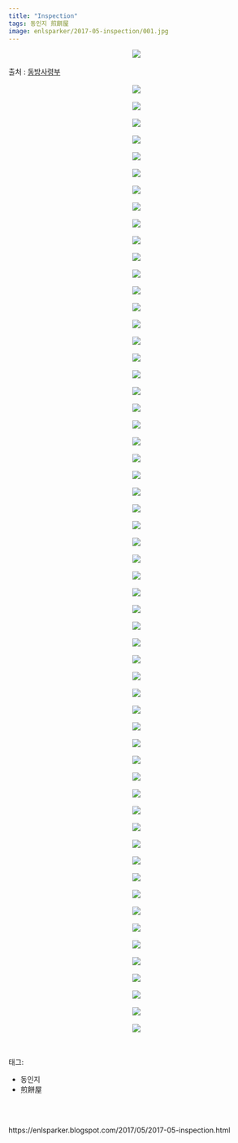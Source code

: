 ```yaml
---
title: "Inspection"
tags: 동인지 煎餅屋
image: enlsparker/2017-05-inspection/001.jpg
---
```

<div class="article">
<div class="post-body entry-content" id="post-body-5434577831997325790" itemprop="description articleBody">
<div class="separator" style="clear: both; text-align: center;">
<img src="{{ site.nasurl }}/enlsparker/2017-05-inspection/001.jpg"/></div>
<br/>
<a name="more"></a>출처 : <a href="http://cafe.naver.com/touhouheadquarters">동방사령부</a><br/>
<br/>
<div class="separator" style="clear: both; text-align: center;">
<img src="{{ site.nasurl }}/enlsparker/2017-05-inspection/002.png"/></div>
<br/>
<div class="separator" style="clear: both; text-align: center;">
<img src="{{ site.nasurl }}/enlsparker/2017-05-inspection/003.jpg"/></div>
<br/>
<div class="separator" style="clear: both; text-align: center;">
<img src="{{ site.nasurl }}/enlsparker/2017-05-inspection/004.jpg"/></div>
<br/>
<div class="separator" style="clear: both; text-align: center;">
<img src="{{ site.nasurl }}/enlsparker/2017-05-inspection/005.jpg"/></div>
<br/>
<div class="separator" style="clear: both; text-align: center;">
<img src="{{ site.nasurl }}/enlsparker/2017-05-inspection/006.jpg"/></div>
<br/>
<div class="separator" style="clear: both; text-align: center;">
<img src="{{ site.nasurl }}/enlsparker/2017-05-inspection/007.jpg"/></div>
<br/>
<div class="separator" style="clear: both; text-align: center;">
<img src="{{ site.nasurl }}/enlsparker/2017-05-inspection/008.jpg"/></div>
<br/>
<div class="separator" style="clear: both; text-align: center;">
<img src="{{ site.nasurl }}/enlsparker/2017-05-inspection/009.jpg"/></div>
<br/>
<div class="separator" style="clear: both; text-align: center;">
<img src="{{ site.nasurl }}/enlsparker/2017-05-inspection/010.jpg"/></div>
<br/>
<div class="separator" style="clear: both; text-align: center;">
<img src="{{ site.nasurl }}/enlsparker/2017-05-inspection/011.jpg"/></div>
<br/>
<div class="separator" style="clear: both; text-align: center;">
<img src="{{ site.nasurl }}/enlsparker/2017-05-inspection/012.jpg"/></div>
<br/>
<div class="separator" style="clear: both; text-align: center;">
<img src="{{ site.nasurl }}/enlsparker/2017-05-inspection/013.jpg"/></div>
<br/>
<div class="separator" style="clear: both; text-align: center;">
<img src="{{ site.nasurl }}/enlsparker/2017-05-inspection/014.jpg"/></div>
<br/>
<div class="separator" style="clear: both; text-align: center;">
<img src="{{ site.nasurl }}/enlsparker/2017-05-inspection/015.jpg"/></div>
<br/>
<div class="separator" style="clear: both; text-align: center;">
<img src="{{ site.nasurl }}/enlsparker/2017-05-inspection/016.jpg"/></div>
<br/>
<div class="separator" style="clear: both; text-align: center;">
<img src="{{ site.nasurl }}/enlsparker/2017-05-inspection/017.jpg"/></div>
<br/>
<div class="separator" style="clear: both; text-align: center;">
<img src="{{ site.nasurl }}/enlsparker/2017-05-inspection/018.jpg"/></div>
<br/>
<div class="separator" style="clear: both; text-align: center;">
<img src="{{ site.nasurl }}/enlsparker/2017-05-inspection/019.jpg"/></div>
<br/>
<div class="separator" style="clear: both; text-align: center;">
<img src="{{ site.nasurl }}/enlsparker/2017-05-inspection/020.jpg"/></div>
<br/>
<div class="separator" style="clear: both; text-align: center;">
<img src="{{ site.nasurl }}/enlsparker/2017-05-inspection/021.jpg"/></div>
<br/>
<div class="separator" style="clear: both; text-align: center;">
<img src="{{ site.nasurl }}/enlsparker/2017-05-inspection/022.jpg"/></div>
<br/>
<div class="separator" style="clear: both; text-align: center;">
<img src="{{ site.nasurl }}/enlsparker/2017-05-inspection/023.jpg"/></div>
<br/>
<div class="separator" style="clear: both; text-align: center;">
<img src="{{ site.nasurl }}/enlsparker/2017-05-inspection/024.jpg"/></div>
<br/>
<div class="separator" style="clear: both; text-align: center;">
<img src="{{ site.nasurl }}/enlsparker/2017-05-inspection/025.jpg"/></div>
<br/>
<div class="separator" style="clear: both; text-align: center;">
<img src="{{ site.nasurl }}/enlsparker/2017-05-inspection/026.jpg"/></div>
<br/>
<div class="separator" style="clear: both; text-align: center;">
<img src="{{ site.nasurl }}/enlsparker/2017-05-inspection/027.jpg"/></div>
<br/>
<div class="separator" style="clear: both; text-align: center;">
<img src="{{ site.nasurl }}/enlsparker/2017-05-inspection/028.jpg"/></div>
<br/>
<div class="separator" style="clear: both; text-align: center;">
<img src="{{ site.nasurl }}/enlsparker/2017-05-inspection/029.jpg"/></div>
<br/>
<div class="separator" style="clear: both; text-align: center;">
<img src="{{ site.nasurl }}/enlsparker/2017-05-inspection/030.jpg"/></div>
<br/>
<div class="separator" style="clear: both; text-align: center;">
<img src="{{ site.nasurl }}/enlsparker/2017-05-inspection/031.jpg"/></div>
<br/>
<div class="separator" style="clear: both; text-align: center;">
<img src="{{ site.nasurl }}/enlsparker/2017-05-inspection/032.jpg"/></div>
<br/>
<div class="separator" style="clear: both; text-align: center;">
<img src="{{ site.nasurl }}/enlsparker/2017-05-inspection/033.jpg"/></div>
<br/>
<div class="separator" style="clear: both; text-align: center;">
<img src="{{ site.nasurl }}/enlsparker/2017-05-inspection/034.jpg"/></div>
<br/>
<div class="separator" style="clear: both; text-align: center;">
<img src="{{ site.nasurl }}/enlsparker/2017-05-inspection/035.jpg"/></div>
<br/>
<div class="separator" style="clear: both; text-align: center;">
<img src="{{ site.nasurl }}/enlsparker/2017-05-inspection/036.jpg"/></div>
<br/>
<div class="separator" style="clear: both; text-align: center;">
<img src="{{ site.nasurl }}/enlsparker/2017-05-inspection/037.jpg"/></div>
<br/>
<div class="separator" style="clear: both; text-align: center;">
<img src="{{ site.nasurl }}/enlsparker/2017-05-inspection/038.jpg"/></div>
<br/>
<div class="separator" style="clear: both; text-align: center;">
<img src="{{ site.nasurl }}/enlsparker/2017-05-inspection/039.jpg"/></div>
<br/>
<div class="separator" style="clear: both; text-align: center;">
<img src="{{ site.nasurl }}/enlsparker/2017-05-inspection/040.jpg"/></div>
<br/>
<div class="separator" style="clear: both; text-align: center;">
<img src="{{ site.nasurl }}/enlsparker/2017-05-inspection/041.jpg"/></div>
<br/>
<div class="separator" style="clear: both; text-align: center;">
<img src="{{ site.nasurl }}/enlsparker/2017-05-inspection/042.jpg"/></div>
<br/>
<div class="separator" style="clear: both; text-align: center;">
<img src="{{ site.nasurl }}/enlsparker/2017-05-inspection/043.jpg"/></div>
<br/>
<div class="separator" style="clear: both; text-align: center;">
<img src="{{ site.nasurl }}/enlsparker/2017-05-inspection/044.jpg"/></div>
<br/>
<div class="separator" style="clear: both; text-align: center;">
<img src="{{ site.nasurl }}/enlsparker/2017-05-inspection/045.jpg"/></div>
<br/>
<div class="separator" style="clear: both; text-align: center;">
<img src="{{ site.nasurl }}/enlsparker/2017-05-inspection/046.jpg"/></div>
<br/>
<div class="separator" style="clear: both; text-align: center;">
<img src="{{ site.nasurl }}/enlsparker/2017-05-inspection/047.jpg"/></div>
<br/>
<div class="separator" style="clear: both; text-align: center;">
<img src="{{ site.nasurl }}/enlsparker/2017-05-inspection/048.jpg"/></div>
<br/>
<div class="separator" style="clear: both; text-align: center;">
<img src="{{ site.nasurl }}/enlsparker/2017-05-inspection/049.jpg"/></div>
<br/>
<div class="separator" style="clear: both; text-align: center;">
<img src="{{ site.nasurl }}/enlsparker/2017-05-inspection/050.jpg"/></div>
<br/>
<div class="separator" style="clear: both; text-align: center;">
<img src="{{ site.nasurl }}/enlsparker/2017-05-inspection/051.jpg"/></div>
<br/>
<div class="separator" style="clear: both; text-align: center;">
<img src="{{ site.nasurl }}/enlsparker/2017-05-inspection/052.jpg"/></div>
<br/>
<div class="separator" style="clear: both; text-align: center;">
<img src="{{ site.nasurl }}/enlsparker/2017-05-inspection/053.jpg"/></div>
<br/>
<div class="separator" style="clear: both; text-align: center;">
<img src="{{ site.nasurl }}/enlsparker/2017-05-inspection/054.jpg"/></div>
<br/>
<div class="separator" style="clear: both; text-align: center;">
<img src="{{ site.nasurl }}/enlsparker/2017-05-inspection/055.jpg"/></div>
<br/>
<div class="separator" style="clear: both; text-align: center;">
<img src="{{ site.nasurl }}/enlsparker/2017-05-inspection/056.jpg"/></div>
<br/>
<div class="separator" style="clear: both; text-align: center;">
<img src="{{ site.nasurl }}/enlsparker/2017-05-inspection/057.jpg"/></div>
<br/>
<div class="separator" style="clear: both; text-align: center;">
<img src="{{ site.nasurl }}/enlsparker/2017-05-inspection/058.jpg"/></div>
<br/>
<div style="clear: both;"></div>
</div></div><br/>
<div class="tagTrail">
<p>태그: </p>
<ul>
<li>동인지</li>
<li>煎餅屋</li>
</ul>
</div><br/>

<br/>
<p id="refer">https://enlsparker.blogspot.com/2017/05/2017-05-inspection.html</p>
<br/>
